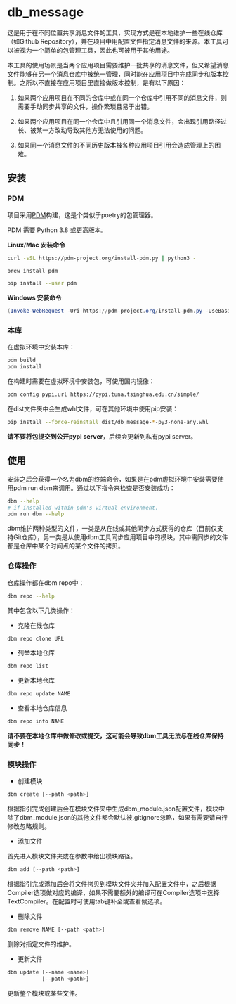 # db_message

这是用于在不同位置共享消息文件的工具，实现方式是在本地维护一些在线仓库（如Github Repository），并在项目中用配置文件指定消息文件的来源。本工具可以被视为一个简单的包管理工具，因此也可被用于其他用途。

本工具的使用场景是当两个应用项目需要维护一批共享的消息文件，但又希望消息文件能够在另一个消息仓库中被统一管理，同时能在应用项目中完成同步和版本控制。之所以不直接在应用项目里直接做版本控制，是有以下原因：

1. 如果两个应用项目在不同的仓库中或在同一个仓库中引用不同的消息文件，则需要手动同步共享的文件，操作繁琐且易于出错。

2. 如果两个应用项目在同一个仓库中且引用同一个消息文件，会出现引用路径过长、被某一方改动导致其他方无法使用的问题。

3. 如果同一个消息文件的不同历史版本被各种应用项目引用会造成管理上的困难。

## 安装

### PDM

项目采用[PDM](https://github.com/pdm-project/pdm)构建，这是个类似于poetry的包管理器。

PDM 需要 Python 3.8 或更高版本。

**Linux/Mac 安装命令**

```bash
curl -sSL https://pdm-project.org/install-pdm.py | python3 -
```

```bash
brew install pdm
```

```bash
pip install --user pdm
```

**Windows 安装命令**

```powershell
(Invoke-WebRequest -Uri https://pdm-project.org/install-pdm.py -UseBasicParsing).Content | python -
```

### 本库

在虚拟环境中安装本库：

```bash
pdm build
pdm install
```

在构建时需要在虚拟环境中安装包，可使用国内镜像：

```bash
pdm config pypi.url https://pypi.tuna.tsinghua.edu.cn/simple/
```

在dist文件夹中会生成whl文件，可在其他环境中使用pip安装：

```bash
pip install --force-reinstall dist/db_message-*-py3-none-any.whl
```

**请不要将包提交到公开pypi server**，后续会更新到私有pypi server。

## 使用

安装之后会获得一个名为dbm的终端命令，如果是在pdm虚拟环境中安装需要使用pdm run dbm来调用。通过以下指令来检查是否安装成功：

```bash
dbm --help
# if installed within pdm's virtual environment.
pdm run dbm --help
```

dbm维护两种类型的文件，一类是从在线或其他同步方式获得的仓库（目前仅支持Git仓库），另一类是从使用dbm工具同步应用项目中的模块，其中需同步的文件都是仓库中某个时间点的某个文件的拷贝。

### 仓库操作

仓库操作都在dbm repo中：

```bash
dbm repo --help
```

其中包含以下几类操作：

- 克隆在线仓库

```bash
dbm repo clone URL
```

- 列举本地仓库

```bash
dbm repo list
```

- 更新本地仓库

```bash
dbm repo update NAME
```

- 查看本地仓库信息

```bash
dbm repo info NAME
```

**请不要在本地仓库中做修改或提交，这可能会导致dbm工具无法与在线仓库保持同步！**

### 模块操作

- 创建模块

```bash
dbm create [--path <path>]
```

根据指引完成创建后会在模块文件夹中生成dbm_module.json配置文件，模块中除了dbm_module.json的其他文件都会默认被.gitignore忽略，如果有需要请自行修改忽略规则。

- 添加文件

首先进入模块文件夹或在参数中给出模块路径。

```bash
dbm add [--path <path>]
```

根据指引完成添加后会将文件拷贝到模块文件夹并加入配置文件中，之后根据Compiler选项做对应的编译，如果不需要额外的编译可在Compiler选项中选择TextCompiler。在配置时可使用tab键补全或查看候选项。

- 删除文件

```bash
dbm remove NAME [--path <path>]
```

删除对指定文件的维护。

- 更新文件

```bash
dbm update [--name <name>]
           [--path <path>]
```

更新整个模块或某些文件。